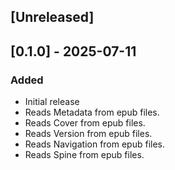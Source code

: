 ## [Unreleased]

## [0.1.0] - 2025-07-11

### Added
- Initial release
- Reads Metadata from epub files.
- Reads Cover from epub files.
- Reads Version from epub files.
- Reads Navigation from epub files.
- Reads Spine from epub files.
